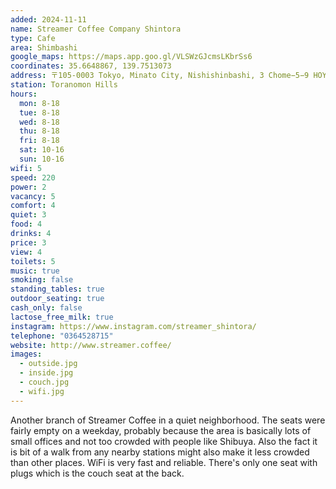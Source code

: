 ```yaml
---
added: 2024-11-11
name: Streamer Coffee Company Shintora
type: Cafe
area: Shimbashi
google_maps: https://maps.app.goo.gl/VLSWzGJcmsLKbrSs6
coordinates: 35.6648867, 139.7513073
address: 〒105-0003 Tokyo, Minato City, Nishishinbashi, 3 Chome−5−9 HOYO新虎ビル
station: Toranomon Hills
hours:
  mon: 8-18
  tue: 8-18
  wed: 8-18
  thu: 8-18
  fri: 8-18
  sat: 10-16
  sun: 10-16
wifi: 5
speed: 220
power: 2
vacancy: 5
comfort: 4
quiet: 3
food: 4
drinks: 4
price: 3
view: 4
toilets: 5
music: true
smoking: false
standing_tables: true
outdoor_seating: true
cash_only: false
lactose_free_milk: true
instagram: https://www.instagram.com/streamer_shintora/
telephone: "0364528715"
website: http://www.streamer.coffee/
images:
  - outside.jpg
  - inside.jpg
  - couch.jpg
  - wifi.jpg
---
```


Another branch of Streamer Coffee in a quiet neighborhood. The seats were fairly empty on a weekday, probably because the area is basically lots of small offices and not too crowded with people like Shibuya. Also the fact it is bit of a walk from any nearby stations might also make it less crowded than other places. WiFi is very fast and reliable. There's only one seat with plugs which is the couch seat at the back.

